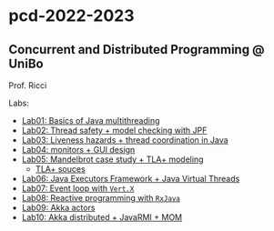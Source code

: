 # pcd-2022-2023

## Concurrent and Distributed Programming @ UniBo

Prof. Ricci

Labs:

- [Lab01: Basics of Java multithreading](./app/src/main/java/pcd/lab01/)
- [Lab02: Thread safety + model checking with JPF](./app/src/main/java/pcd/lab02/)
- [Lab03: Liveness hazards + thread coordination in Java](./app/src/main/java/pcd/lab03/)
- [Lab04: monitors + GUI design](./app/src/main/java/pcd/lab04/)
- [Lab05: Mandelbrot case study + TLA+ modeling](./app/src/main/java/pcd/lab05/)
  - [TLA+ souces](./tla+-specs/)
- [Lab06: Java Executors Framework + Java Virtual Threads](./app/src/main/java/pcd/lab06/)
- [Lab07: Event loop with `Vert.X`](./app/src/main/java/pcd/lab07/)
- [Lab08: Reactive programming with `RxJava`](./app/src/main/java/pcd/lab08/)
- [Lab09: Akka actors](./app/src/main/java/pcd/lab09/)
- [Lab10: Akka distributed + JavaRMI + MOM](./app/src/main/java/pcd/lab10/)

